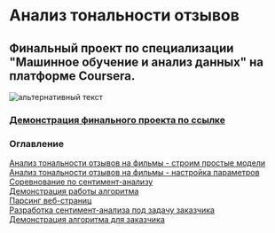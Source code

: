 <h1> Анализ тональности отзывов </h1>
<h2> Финальный проект по специализации "Машинное обучение и анализ данных" на платформе Coursera. </h2>

<img src="https://camo.githubusercontent.com/d720ccf9a04f4893a3dc8d7f6e88a96bef2b03e3/68747470733a2f2f6873746f2e6f72672f66696c65732f3634362f6638662f3337352f36343666386633373565373134303061623533353733346463366365396634652e6a7067" alt="альтернативный текст">

<h3> <a href = "https://share.streamlit.io/kuksha/sentiment_app/main/demo-streamlit.py" >Демонстрация финального проекта по ссылке </a> </h3>

<h3> Оглавление </h3>
<a href = "https://github.com/Kuksha/Sentiment_analysis/tree/master/task_1" >Анализ тональности отзывов на фильмы - строим простые модели </a> <br>
<a href = "https://github.com/Kuksha/Sentiment_analysis/blob/master/task_2/week_2.ipynb" >Анализ тональности отзывов на фильмы - настройка параметров </a><br>
<a href = "https://github.com/Kuksha/Sentiment_analysis/blob/master/task_3/week_3.ipynb" >Соревнование по сентимент-анализу </a><br>
<a href = "https://github.com/Kuksha/Sentiment_analysis/tree/master/task_4" >Демонстрация работы алгоритма </a><br>
<a href = "https://github.com/Kuksha/Sentiment_analysis/tree/master/task_5">Парсинг веб-страниц </a><br>
<a href = "https://github.com/Kuksha/Sentiment_analysis/blob/master/task_6/week_6.ipynb">Разработка сентимент-анализа под задачу заказчика </a><br>
<a href = "https://github.com/Kuksha/Sentiment_analysis/tree/master/task_7"> Демонстрация алгоритма для заказчика </a>

